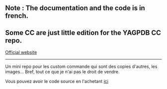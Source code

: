 Note : The documentation and the code is in french.
----
Some CC are just little edition for the YAGPDB CC repo. 
----

[Official website](https://www.notion.so/Projet-Nucleus-Help-center-522fa32a4fd143b2a5be398b097dfe7f)

---
Un mini repo pour les custom commande qui sont des copies d'autres, les images... Bref, tout ce que je n'ai pas le droit de vendre. 

Vous pouvez avoir le code source en l'achetant [ici](https://gitstore.app/repositories/Mara-Li/YAGPDB-cc-rp)
